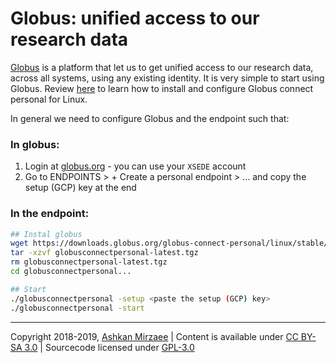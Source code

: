 # Globus: unified access to our research data

[Globus](https://www.globus.org) is a platform that let us to get unified access to our research data, across all systems, using any existing identity. It is very simple to start using Globus. Review [here](https://docs.globus.org/how-to/globus-connect-personal-linux/) to learn how to install and configure Globus connect personal for Linux.

In general we need to configure Globus and the endpoint such that:

### In globus:
1. Login at [globus.org](https://www.globus.org) - you can use your `XSEDE` account
2. Go to ENDPOINTS > + Create a personal endpoint > ... and copy the setup (GCP) key at the end

### In the endpoint:
```bash
## Instal globus
wget https://downloads.globus.org/globus-connect-personal/linux/stable/globusconnectpersonal-latest.tgz
tar -xzvf globusconnectpersonal-latest.tgz
rm globusconnectpersonal-latest.tgz
cd globusconnectpersonal...

## Start 
./globusconnectpersonal -setup <paste the setup (GCP) key>
./globusconnectpersonal -start
```

---
Copyright 2018-2019, [Ashkan Mirzaee](https://ashki23.github.io/index.html) | Content is available under [CC BY-SA 3.0](https://creativecommons.org/licenses/by-sa/3.0/) | Sourcecode licensed under [GPL-3.0](https://www.gnu.org/licenses/gpl-3.0.en.html)
